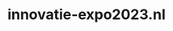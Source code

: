 ---
layout: post
title:  "innovatie-expo2023.nl"
internal_url:  "/dutchgov/innovatie-expo2023.nl.html"
categories: dutchgov
---